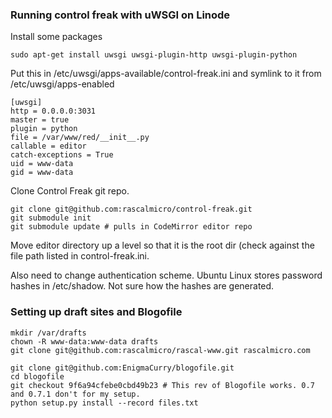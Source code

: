 ### Running control freak with uWSGI on Linode ###

Install some packages

    sudo apt-get install uwsgi uwsgi-plugin-http uwsgi-plugin-python

Put this in /etc/uwsgi/apps-available/control-freak.ini and symlink to it from /etc/uwsgi/apps-enabled

    [uwsgi]
    http = 0.0.0.0:3031
    master = true
    plugin = python
    file = /var/www/red/__init__.py
    callable = editor
    catch-exceptions = True
    uid = www-data
    gid = www-data

Clone Control Freak git repo.

    git clone git@github.com:rascalmicro/control-freak.git
    git submodule init
    git submodule update # pulls in CodeMirror editor repo

Move editor directory up a level so that it is the root dir (check against the file path listed in control-freak.ini.

Also need to change authentication scheme. Ubuntu Linux stores password hashes in /etc/shadow. Not sure how the hashes are generated.

### Setting up draft sites and Blogofile ###

    mkdir /var/drafts
    chown -R www-data:www-data drafts
    git clone git@github.com:rascalmicro/rascal-www.git rascalmicro.com

    git clone git@github.com:EnigmaCurry/blogofile.git
    cd blogofile
    git checkout 9f6a94cfebe0cbd49b23 # This rev of Blogofile works. 0.7 and 0.7.1 don't for my setup.
    python setup.py install --record files.txt
